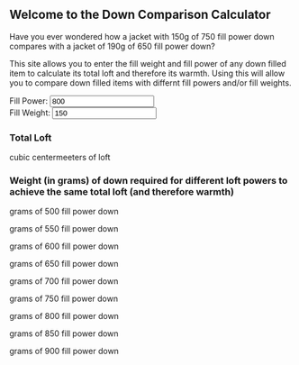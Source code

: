 ## Welcome to the Down Comparison Calculator

Have you ever wondered how a  jacket with 150g of 750 fill power down compares with a jacket of 190g of 650 fill power down? 

This site allows you to enter the fill weight and fill power of any down filled item to calculate its total loft and therefore its warmth. Using this will allow you to compare down filled items with differnt fill powers and/or fill weights.

<form id="frm1" action="/action_page.php">
  Fill Power: <input type="number" id="fpower" oninput="myFunction()" value="800"><br>
  Fill Weight: <input type="text" id="fweight" oninput="myFunction()" value="150"><br>
</form> 


### Total Loft 
<div><p id="demo"></p>cubic centermeeters of loft</div>

### Weight (in grams) of down required for different loft powers to achieve the same total loft (and therefore warmth)
<div><p id="f500"></p>grams of 500 fill power down <br></div>
<div><p id="f550"></p>grams of 550 fill power down <br></div>
<div><p id="f600"></p>grams of 600 fill power down <br></div>
<div><p id="f650"></p>grams of 650 fill power down <br></div>
<div><p id="f700"></p>grams of 700 fill power down <br></div>
<div><p id="f750"></p>grams of 750 fill power down <br></div>
<div><p id="f800"></p>grams of 800 fill power down <br></div>
<div><p id="f850"></p>grams of 850 fill power down <br></div>
<div><p id="f900"></p>grams of 900 fill power down <br></div>

<script>
function myFunction() {
    var fp = document.getElementById("fpower").value;
    var fw = document.getElementById("fweight").value;
    var oztog = 28.3495
    var totalloft = (fw/(oztog/fp));
    var f500 = (totalloft*(oztog/500));
    var f550 = (totalloft*(oztog/550));
    var f600 = (totalloft*(oztog/600));
    var f650 = (totalloft*(oztog/650));
    var f700 = (totalloft*(oztog/700));
    var f750 = (totalloft*(oztog/750));
    var f800 = (totalloft*(oztog/800));
    var f850 = (totalloft*(oztog/850));
    var f900 = (totalloft*(oztog/900)); 

  document.getElementById("demo").innerHTML = Math.round(totalloft);
  document.getElementById("f500").innerHTML = Math.round(f500);
  document.getElementById("f550").innerHTML = Math.round(f550);  
  document.getElementById("f600").innerHTML = Math.round(f600);  
  document.getElementById("f650").innerHTML = Math.round(f650);
  document.getElementById("f700").innerHTML = Math.round(f700);  
  document.getElementById("f750").innerHTML = Math.round(f750);  
  document.getElementById("f800").innerHTML = Math.round(f800);  
  document.getElementById("f850").innerHTML = Math.round(f850);  
  document.getElementById("f900").innerHTML = Math.round(f900);  

}
</script>